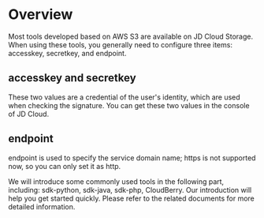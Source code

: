 # Overview

Most tools developed based on AWS S3 are available on JD Cloud Storage. When using these tools, you generally need to configure three items: accesskey, secretkey, and endpoint.

## accesskey and secretkey

These two values are a credential of the user's identity, which are used when checking the signature. You can get these two values in the console of JD Cloud.

## endpoint

endpoint is used to specify the service domain name; https is not supported now, so you can only set it as http.

We will introduce some commonly used tools in the following part, including: sdk-python, sdk-java, sdk-php, CloudBerry. Our introduction will help you get started quickly. Please refer to the related documents for more detailed information.
